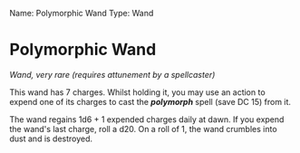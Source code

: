 Name: Polymorphic Wand
Type: Wand

# Polymorphic Wand
_Wand, very rare (requires attunement by a spellcaster)_

This wand has 7 charges. Whilst holding it, you may use an action to expend one of its charges to cast the **_polymorph_** spell (save DC 15) from it.

The wand regains 1d6 + 1 expended charges daily at dawn. If you expend the wand's last charge, roll a d20. On a roll of 1, the wand crumbles into dust and is destroyed.